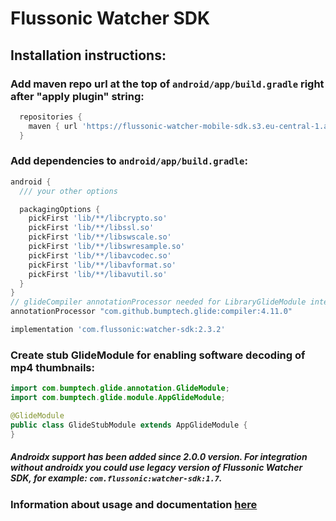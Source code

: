 # Flussonic Watcher SDK

## Installation instructions:

### Add maven repo url at the top of `android/app/build.gradle` right after "apply plugin" string:

```groovy
  repositories {
    maven { url 'https://flussonic-watcher-mobile-sdk.s3.eu-central-1.amazonaws.com/android/watcher-sdk/release'
  }
```

### Add dependencies to `android/app/build.gradle`:

```groovy
android {
  /// your other options

  packagingOptions {
    pickFirst 'lib/**/libcrypto.so'
    pickFirst 'lib/**/libssl.so'
    pickFirst 'lib/**/libswscale.so'
    pickFirst 'lib/**/libswresample.so'
    pickFirst 'lib/**/libavcodec.so'
    pickFirst 'lib/**/libavformat.so'
    pickFirst 'lib/**/libavutil.so'
  }
}
// glideCompiler annotationProcessor needed for LibraryGlideModule integration
annotationProcessor "com.github.bumptech.glide:compiler:4.11.0"

implementation 'com.flussonic:watcher-sdk:2.3.2'
```

### Create stub GlideModule for enabling software decoding of mp4 thumbnails:

```java
import com.bumptech.glide.annotation.GlideModule;
import com.bumptech.glide.module.AppGlideModule;

@GlideModule
public class GlideStubModule extends AppGlideModule {
}
```

##### Androidx support has been added since 2.0.0 version. For integration without androidx you could use legacy version of Flussonic Watcher SDK, for example: `com.flussonic:watcher-sdk:1.7`.

### Information about usage and documentation [here](https://flussonic.com/doc/watcher/sdk-android/integration-of-flussonic-watcher-sdk-into-apps-for-android)